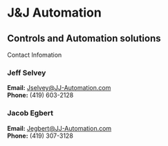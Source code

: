 
# J&J Automation

## Controls and Automation solutions

Contact Infomation

### Jeff Selvey

**Email:** Jselvey@JJ-Automation.com  
**Phone:** (419) 603-2128

### Jacob Egbert

**Email:** Jegbert@JJ-Automation.com  
**Phone:** (419) 307-3128
